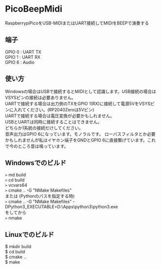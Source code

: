 # PicoBeepMidi
RaspberrypiPicoをUSB-MIDIまたはUART接続してMIDIをBEEPで演奏する  

## 端子
GPIO 0 : UART TX  
GPIO 1 : UART RX  
GPIO 6 : Audio  

## 使い方
Windowsの場合はUSBで接続するとMIDIとして認識します。USB接続の場合はVSYSピンの接続は必要ありません。  
UARTで接続する場合は出力側のTXをGPIO 1(RX)に接続して電源5VをVSYSピンに入れてください。(RP2040Zeroは5Vピン)  
UARTで接続する場合は電圧変換が必要かもしれません。  
USBとUARTは同時に接続することはできません。  
どちらか1系統の接続だけしてください。  
音声出力はGPIO 6になっています。モノラルです。
ローバスフィルタとか必要かもしれませんが私はイヤホン端子をGNDとGPIO 6に直接繋げています。これで今のところ音は鳴っています。  

## Windowsでのビルド
`>` md build  
`>` cd build  
`>` vcvars64  
`>` cmake .. -G "NMake Makefiles"  
または (Pythonのパスを指定する時)  
`>` cmake .. -G "NMake Makefiles" -DPython3_EXECUTABLE=D:\Apps\python3\python3.exe  
をしてから  
`>` nmake  

## Linuxでのビルド
$ mkdir build  
$ cd build  
$ cmake ..  
$ make  

